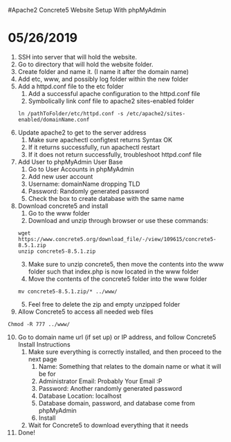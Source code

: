 #Apache2 Concrete5 Website Setup With phpMyAdmin
# 05/26/2019

1. SSH into server that will hold the website.
2. Go to directory that will hold the website folder.
3. Create folder and name it. (I name it after the domain name)
4. Add etc, www, and possibly log folder within the new folder
5. Add a httpd.conf file to the etc folder
    1. Add a successful apache configuration to the httpd.conf file
    2. Symbolically link conf file to apache2 sites-enabled folder
    ```
    ln /pathToFolder/etc/httpd.conf -s /etc/apache2/sites-enabled/domainName.conf
    ```
6. Update apache2 to get to the server address
    1. Make sure apachectl configtest returns Syntax OK
    2. If it returns successfully, run apachectl restart
    3. If it does not return successfully, troubleshoot httpd.conf file
7. Add User to phpMyAdmin User Base
    1. Go to User Accounts in phpMyAdmin
    2. Add new user account
    3. Username: domainName dropping TLD
    4. Password: Randomly generated password
    5. Check the box to create database with the same name
8. Download concrete5 and install
    1. Go to the www folder
    2. Download and unzip through browser or use these commands:
    ```
    wget https://www.concrete5.org/download_file/-/view/109615/concrete5-8.5.1.zip
    unzip concrete5-8.5.1.zip
    ```
    3. Make sure to unzip concrete5, then move the contents into the www folder such that index.php is now located in the www folder
    4. Move the contents of the concrete5 folder into the www folder
    ```
    mv concrete5-8.5.1.zip/* ../www/
    ```
    5. Feel free to delete the zip and empty unzipped folder
9. Allow Concrete5 to access all needed web files
```
Chmod -R 777 ../www/
```
10. Go to domain name url (if set up) or IP address, and follow Concrete5 Install Instructions
    1. Make sure everything is correctly installed, and then proceed to the next page
        1. Name: Something that relates to the domain name or what it will be for
        2. Administrator Email: Probably Your Email :P
        3. Password: Another randomly generated password
        4. Database Location: localhost
        5. Database domain, password, and database come from phpMyAdmin
        6. Install
    2. Wait for Concrete5 to download everything that it needs
11. Done!
